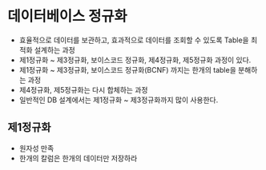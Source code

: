 # 데이터베이스 정규화
- 효율적으로 데이터를 보관하고, 효과적으로 데이터를 조회할 수 있도록 Table을 최적화 설계하는 과정
- 제1정규화 ~ 제3정규화, 보이스코드 정규화, 제4정규화, 제5정규화 과정이 있다.
- 제1정규화 ~ 제3정규화, 보이스코드 정규화(BCNF) 까지는 한개의 table을 분해하는 과정
- 제4정규화, 제5정규화는 다시 합체하는 과정
- 일반적인 DB 설계에서는 제1정규화 ~ 제3정규화까지 많이 사용한다.

## 제1정규화
- 원자성 만족
- 한개의 칼럼은 한개의 데이터만 저장하라